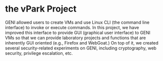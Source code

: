 # the vPark Project

GENI allowed users to create VMs and use Linux CLI (the command line interface) to invoke or execute commands. In this project, we have improved this interface to provide GUI (graphical user interface) to GENI VMs so that we can provide laboratory projects and functions that are inherently GUI oriented (e.g., Firefox and WebGoat.) On top of it, we created several security-related experiments on GENI, including cryptography, web security, privilege escalation, etc.
